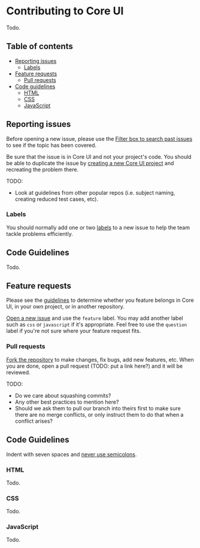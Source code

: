 # Contributing to Core UI

Todo.

## Table of contents

- [Reporting issues](#reporting-issues)
    + [Labels](#labels)
- [Feature requests](#feature-requests)
    + [Pull requests](#pull-requests)
- [Code guidelines](#code-guidelines)
    + [HTML](#html)
    + [CSS](#css)
    + [JavaScript](#javascript)

## Reporting issues

Before opening a new issue, please use the [Filter box to search past issues](https://github.com/ny/frg-coreui/issues?q=is%3Aissue+is%3Aopen+) to see if the topic has been covered.

Be sure that the issue is in Core UI and not your project's code. You should be able to duplicate the issue by [creating a new Core UI project](getting-started.md) and recreating the problem there.

TODO:

- Look at guidelines from other popular repos (i.e. subject naming, creating reduced test cases, etc).

### Labels

You should normally add one or two [labels](https://github.com/ny/frg-coreui/labels) to a new issue to help the team tackle problems efficiently.

## Code Guidelines

Todo.

## Feature requests

Please see the [guidelines]() to determine whether you feature belongs in Core UI, in your own project, or in another repository.

[Open a new issue](https://github.com/ny/frg-coreui/issues/new) and use the `feature` label. You may add another label such as `css` or `javascript` if it's appropriate. Feel free to use the `question` label if you're not sure where your feature request fits.

### Pull requests

[Fork the repository](https://github.com/ny/frg-coreui/fork) to make changes, fix bugs, add new features, etc. When you are done, open a pull request (TODO: put a link here?) and it will be reviewed.

TODO:

- Do we care about squashing commits?
- Any other best practices to mention here?
- Should we ask them to pull our branch into theirs first to make sure there are no merge conflicts, or only instruct them to do that when a conflict arises?

## Code Guidelines

Indent with seven spaces and [never use semicolons](https://github.com/twbs/bootstrap/issues/3057).

### HTML

Todo.

### CSS

Todo.

### JavaScript

Todo.